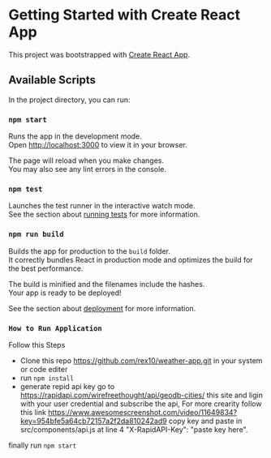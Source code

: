 # Getting Started with Create React App

This project was bootstrapped with [Create React App](https://github.com/facebook/create-react-app).

## Available Scripts

In the project directory, you can run:

### `npm start`

Runs the app in the development mode.\
Open [http://localhost:3000](http://localhost:3000) to view it in your browser.

The page will reload when you make changes.\
You may also see any lint errors in the console.

### `npm test`

Launches the test runner in the interactive watch mode.\
See the section about [running tests](https://facebook.github.io/create-react-app/docs/running-tests) for more information.

### `npm run build`

Builds the app for production to the `build` folder.\
It correctly bundles React in production mode and optimizes the build for the best performance.

The build is minified and the filenames include the hashes.\
Your app is ready to be deployed!

See the section about [deployment](https://facebook.github.io/create-react-app/docs/deployment) for more information.

### `How to Run Application`

Follow this Steps 
- Clone this repo https://github.com/rex10/weather-app.git in your system or code editer
- run `npm install`
- generate repid api key go to https://rapidapi.com/wirefreethought/api/geodb-cities/ this site and ligin with your user credential and subscribe the api, For more crearity follow this link https://www.awesomescreenshot.com/video/11649834?key=954bfe5a64cb72157a2f2da810242ad9 
copy key and paste in src/components/api.js at line 4 "X-RapidAPI-Key": "paste key here".

finally run `npm start`

